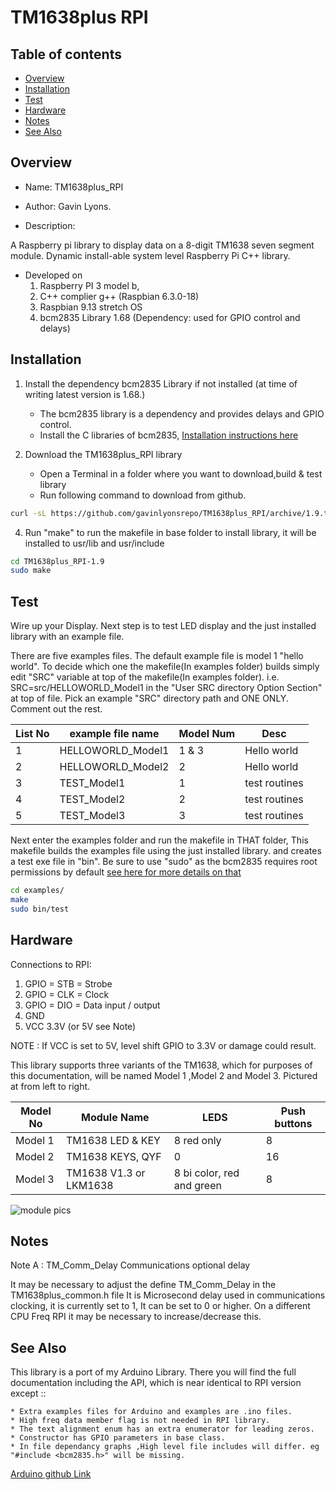 # TM1638plus RPI

Table of contents
---------------------------

  * [Overview](#overview)
  * [Installation](#installation)
  * [Test](#test)
  * [Hardware](#hardware)
  * [Notes](#notes)
  * [See Also](#see-also)

Overview
--------------------------------------------
* Name: TM1638plus_RPI
* Author: Gavin Lyons.

* Description:

A Raspberry pi library to display data on a 8-digit TM1638 seven segment module.
Dynamic install-able system level Raspberry Pi C++ library.

* Developed on
	1. Raspberry PI 3 model b,
	2. C++ complier g++ (Raspbian 6.3.0-18)
	3. Raspbian 9.13 stretch OS
	4. bcm2835 Library 1.68 (Dependency: used for GPIO control and delays)


Installation
------------------------------

1. Install the dependency bcm2835 Library if not installed (at time of writing latest version is 1.68.)
	* The bcm2835 library is a dependency and provides delays and GPIO control.
	* Install the C libraries of bcm2835, [Installation instructions here](http://www.airspayce.com/mikem/bcm2835/)

2. Download the TM1638plus_RPI library
	* Open a Terminal in a folder where you want to download,build & test library
	* Run following command to download from github.

```sh
curl -sL https://github.com/gavinlyonsrepo/TM1638plus_RPI/archive/1.9.tar.gz | tar xz
```

4. Run "make" to run the makefile in base folder to install library, it will be
    installed to usr/lib and usr/include

```sh
cd TM1638plus_RPI-1.9
sudo make
```

Test
--------------------------------

Wire up your Display.
Next step is to test LED display and the just installed library with an example file.

There are five examples files. The default example file is model 1 "hello world".
To decide which one the makefile(In examples folder) builds simply edit "SRC" variable
at top of the makefile(In examples folder). i.e. SRC=src/HELLOWORLD_Model1
in the "User SRC directory Option Section" at top of file.
Pick an example "SRC" directory path and ONE ONLY.
Comment out the rest.

|  List No | example file name  | Model Num | Desc|
| ------ | ------ |  ------ | ------ |
| 1 | HELLOWORLD_Model1 | 1 & 3 | Hello world |
| 2 | HELLOWORLD_Model2 | 2 | Hello world |
| 3 | TEST_Model1 | 1 | test routines  |
| 4 | TEST_Model2 | 2 | test routines  |
| 5 | TEST_Model3 | 3 | test routines  |

Next enter the examples folder and run the makefile in THAT folder,
This makefile builds the examples file using the just installed library.
and creates a test exe file in "bin".
Be sure to use "sudo" as the bcm2835
requires root permissions by default [ see here for more details on that](http://www.airspayce.com/mikem/bcm2835/)

```sh
cd examples/
make
sudo bin/test
```

Hardware
----------------------

Connections to RPI:

1. GPIO = STB = Strobe
2. GPIO  = CLK  = Clock
3. GPIO = DIO = Data input / output
4. GND
5. VCC 3.3V (or 5V see Note)

NOTE : If VCC is set to 5V, level shift GPIO to 3.3V or damage could result.

This library supports three variants of the TM1638,
which for purposes of this documentation,
will be named Model 1 ,Model 2 and Model 3.
Pictured at from left to right.

| Model No | Module Name | LEDS | Push buttons |
| ------ | ------ |  ------ | ------ |
| Model 1 | TM1638 LED & KEY | 8 red only | 8 |
| Model 2 | TM1638 KEYS, QYF  | 0 | 16 |
| Model 3 | TM1638 V1.3 or LKM1638  | 8 bi color,  red and green  | 8 |

![ module pics ](https://github.com/gavinlyonsrepo/TM1638plus/blob/master/extra/images/tm16383.jpg)

Notes
------------------------------

Note A : TM_Comm_Delay Communications optional delay

It may be necessary to adjust the define TM_Comm_Delay in the TM1638plus_common.h file It is Microsecond delay used in communications clocking, it is currently set to 1, It can be set to 0 or higher. On a different CPU Freq RPI it may be necessary to increase/decrease this.


See Also 
---------------------------------

This library is a port of my Arduino Library. There you will find the full documentation
including the API, which is near identical to RPI version except ::
 
	* Extra examples files for Arduino and examples are .ino files.
	* High freq data member flag is not needed in RPI library.
	* The text alignment enum has an extra enumerator for leading zeros.
	* Constructor has GPIO parameters in base class.
	* In file dependancy graphs ,High level file includes will differ. eg "#include <bcm2835.h>" will be missing.

[ Arduino github Link ](https://github.com/gavinlyonsrepo/TM1638plus)